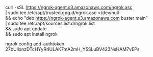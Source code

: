 curl -sSL https://ngrok-agent.s3.amazonaws.com/ngrok.asc \
 	| sudo tee /etc/apt/trusted.gpg.d/ngrok.asc >/dev/null \
 	&& echo "deb https://ngrok-agent.s3.amazonaws.com buster main" \
 	| sudo tee /etc/apt/sources.list.d/ngrok.list \
 	&& sudo apt update \
 	&& sudo apt install ngrok
 
 ngrok config add-authtoken 27bUIlxnzDTcHYyR4ULAK7mA2mH_Y5SLuBV423NsHAM7vEPs
